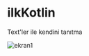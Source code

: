 # ilkKotlin
Text'ler ile kendini tanıtma


![ekran1](https://user-images.githubusercontent.com/63954093/97714356-17d19e80-1ad2-11eb-8095-46b957920a26.png)

